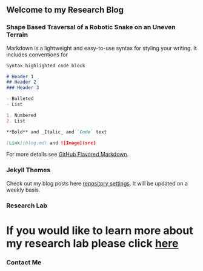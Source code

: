 ## Welcome to my Research Blog


### Shape Based Traversal of a Robotic Snake on an Uneven Terrain

Markdown is a lightweight and easy-to-use syntax for styling your writing. It includes conventions for

```markdown
Syntax highlighted code block

# Header 1
## Header 2
### Header 3

- Bulleted
- List

1. Numbered
2. List

**Bold** and _Italic_ and `Code` text

[Link](blog.md) and ![Image](src)
```

For more details see [GitHub Flavored Markdown](https://guides.github.com/features/mastering-markdown/).

### Jekyll Themes

Check out my blog posts here [repository settings](https://github.com/Nels27/CREUProjects/blob/master/blog.md). It will be updated on a weekly basis.

### Research Lab

# If you would like to learn more about my research lab please click [here](lab.md)

### Contact Me 
